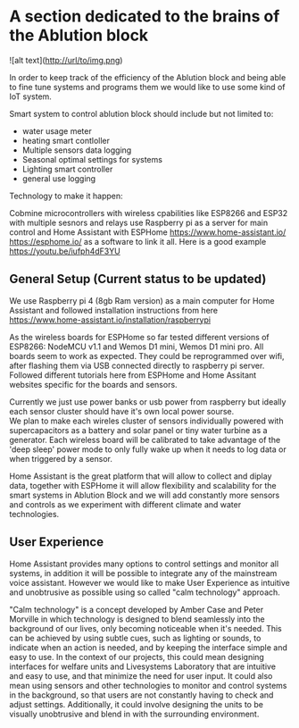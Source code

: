# A section dedicated to the brains of the Ablution block

![alt text]([http://url/to/img.png](https://github.com/Lifesystems-Laboratory/ablution-block/blob/main/brains/smart_home.jpg
))

In order to keep track of the efficiency of the Ablution block and being able to fine tune systems and programs them we would like to use some kind of IoT system. 

Smart system to control ablution block should include but not limited to:  

* water usage meter 
* heating smart contloller
* Multiple sensors data logging
* Seasonal optimal settings for systems
* Lighting smart controller
* general use logging

Technology to make it happen: 

Cobmine microcontrollers with wireless cpabilities like ESP8266 and ESP32 with multiple sesnors and relays use Raspberry pi as a server for main control and Home Assistant with ESPHome https://www.home-assistant.io/  https://esphome.io/ as a software to link it all. Here is a good example https://youtu.be/iufph4dF3YU


## General Setup (Current status to be updated)

We use Raspberry pi 4 (8gb Ram version) as a main computer for Home Assistant and followed installation instructions from here https://www.home-assistant.io/installation/raspberrypi 

As the wireless boards for ESPHome so far tested different versions of ESP8266: NodeMCU v1.1 and Wemos D1 mini, Wemos D1 mini pro. All boards seem to work as expected. They could be reprogrammed over wifi, after flashing them via USB connected directly to raspberry pi server. Followed different tutorials here from ESPHome and Home Assitant websites specific for the boards and sensors. 

Currently we just use power banks or usb power from raspberry but ideally each sensor cluster should have it's own local power sourse.  
We plan to make each wireles cluster of sensors individually powered with supercapacitors as a battery and solar panel or tiny water turbine as a generator. Each wireless board will be calibrated to take advantage of the 'deep sleep' power mode to only fully wake up when it needs to log data or when triggered by a sensor. 

Home Assistant is the great platform that will allow to collect and diplay data, together with ESPHome it will allow flexibility and scalability for the smart systems in Ablution Block and we will add constantly more sensors and controls as we experiment with different climate and water technologies.  

## User Experience 

Home Assistant provides many options to control settings and monitor all systems, in addition it will be possible to integrate any of the mainstream voice assistant. However we would like to make User Experience as intuitive and unobtrusive as possible using so called "calm technology" approach. 

"Calm technology" is a concept developed by Amber Case and Peter Morville in which technology is designed to blend seamlessly into the background of our lives, only becoming noticeable when it's needed. This can be achieved by using subtle cues, such as lighting or sounds, to indicate when an action is needed, and by keeping the interface simple and easy to use. In the context of our projects, this could mean designing interfaces for welfare units and Livesystems Laboratory that are intuitive and easy to use, and that minimize the need for user input. It could also mean using sensors and other technologies to monitor and control systems in the background, so that users are not constantly having to check and adjust settings. Additionally, it could involve designing the units to be visually unobtrusive and blend in with the surrounding environment.





